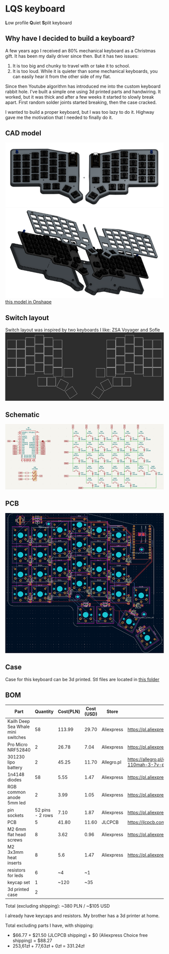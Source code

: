 # LQS keyboard
**L**ow profile **Q**uiet **S**plit keyboard

## Why have I decided to build a keyboard?
A few years ago I received an 80% mechanical keyboard as a Christmas gift. It has been my daily driver since then.
But it has two issues:
1. It is too big and chunky to travel with or take it to school.
2. It is too loud. While it is quieter than some mechanical keyboards, you can easily hear it from the other side of my flat.

Since then Youtube algorithm has introduced me into the custom keyboard rabbit hole.
I've built a simple one using 3d printed parts and handwiring. It worked, but it was thick and after a few weeks it started to slowly break apart. First random solder joints started breaking, then the case cracked.

I wanted to build a proper keyboard, but I was too lazy to do it.
Highway gave me the motivation that I needed to finally do it.

## CAD model
![cad model](images/cad-model-final.png)
![exploded cad model](images/cad-model-final-2.png)
[this model in Onshape](https://cad.onshape.com/documents/f682215273ff2081de69d414/w/20c4360147d88d6d7c704790/e/f61e22c6f2ff044978f79a00?renderMode=0&uiState=686bf5d5abd8817fe4595698)

## Switch layout
Switch layout was inspired by two keyboards I like: ZSA Voyager and Sofle
![layout in ergogen](images/ergogen-layout.png)

## Schematic
![keyboard half schematic](images/schematic-final.png)

## PCB
![keyboard half pcb](images/pcb-final.png)

## Case
Case for this keyboard can be 3d printed. Stl files are located in [this folder](3d-models/case)


## BOM

| Part | Quantity | Cost(PLN) | Cost (USD) | Store | Link |
| --- | --- | --- | --- | --- | --- |
| Kailh Deep Sea Whale mini switches | 58 | 113.99 | 29.70 | Aliexpress | https://pl.aliexpress.com/item/1005008927866337.html |
| Pro Micro NRF52840 | 2 | 26.78 | 7.04 | Aliexpress | https://pl.aliexpress.com/item/1005006599766097.html |
| 301230 lipo battery | 2 | 45.25 | 11.70 | Allegro.pl | https://allegro.pl/oferta/akumulator-litowo-polimerowy-110mah-3-7v-phr-2-bk-301230-17500532114 |
| 1n4148 diodes | 58 | 5.55 | 1.47 | Aliexpress | https://pl.aliexpress.com/item/4000142272546.html |
| RGB common anode 5mm led | 2 | 3.99 | 1.05 | Aliexpress | https://pl.aliexpress.com/item/4000225253691.html |
| pin sockets | 52 pins - 2 rows | 7.10 | 1.87 | Aliexpress | https://pl.aliexpress.com/item/10000000838267.html |
| PCB | 5 | 41.80 | 11.60 | JLCPCB | https://jlcpcb.com/ |
| M2 6mm flat head screws | 8 | 3.62 | 0.96 | Aliexpress | https://pl.aliexpress.com/item/1005005270702287.html | 
| M2 3x3mm heat inserts | 8 | 5.6 | 1.47 | Aliexpress | https://pl.aliexpress.com/item/1005008295045821.html |
| resistors for leds | 6 | ~4 | ~1 | |  |
| keycap set | 1 | ~120 | ~35 | | |
| 3d printed case | 2 | | | | |

Total (excluding shipping): ~380 PLN / ~$105 USD

I already have keycaps and resistors. My brother has a 3d printer at home.

Total excluding parts I have, with shipping:
- $66.77 + $21.50 (JLCPCB shipping) + $0 (Aliexpress Choice free shipping) = $88.27
- 253,61zł + 77,63zł + 0zł = 331.24zł
